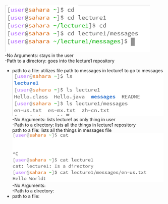 ![Image](cd_portion.PNG)    
-No Arguments:  stays in the user  
-Path to a directory:  goes into the lecture1 repository  
- path to a file: utilizes file path to messages in lecture1 to go to messages  
![Image](ls_portion.PNG)   
-No Arguments: lists lecture1 as only thing in user  
-Path to a directory: lists all the things in lecture1 repository  
  path to a file: lists all the things in messages file  
![Image](cat_portion.PNG)  
-No Arguments:   
-Path to a directory:  
- path to a file:  

